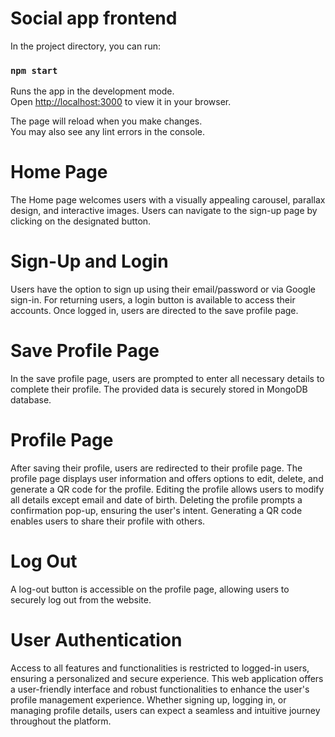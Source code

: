 # Social app frontend



In the project directory, you can run:

### `npm start`

Runs the app in the development mode.\
Open [http://localhost:3000](http://localhost:3000) to view it in your browser.

The page will reload when you make changes.\
You may also see any lint errors in the console.

# Home Page
  The Home page welcomes users with a visually appealing carousel, parallax design, and interactive images.
  Users can navigate to the sign-up page by clicking on the designated button.
# Sign-Up and Login
  Users have the option to sign up using their email/password or via Google sign-in.
  For returning users, a login button is available to access their accounts.
  Once logged in, users are directed to the save profile page.
# Save Profile Page
  In the save profile page, users are prompted to enter all necessary details to complete their profile.
  The provided data is securely stored in MongoDB database.
# Profile Page
  After saving their profile, users are redirected to their profile page.
  The profile page displays user information and offers options to edit, delete, and generate a QR code for the profile.
  Editing the profile allows users to modify all details except email and date of birth.
  Deleting the profile prompts a confirmation pop-up, ensuring the user's intent.
  Generating a QR code enables users to share their profile with others.
# Log Out
  A log-out button is accessible on the profile page, allowing users to securely log out from the website.
# User Authentication
  Access to all features and functionalities is restricted to logged-in users, ensuring a personalized and secure experience.
This web application offers a user-friendly interface and robust functionalities to enhance the user's profile management experience. Whether signing up, logging in, or managing profile details, users can expect a seamless and intuitive journey throughout the platform.
